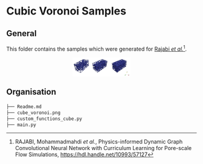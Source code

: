 # Cubic Voronoi Samples

## General

This folder contains the samples which were generated for [Rajabi *et al.*](https://hdl.handle.net/10993/57127)[^1].

<img 
    style="display: block; 
           margin-left: auto;
           margin-right: auto;
           width: 30%;"
src=./cube_voronoi.png
alt="Result">
</img>

[^1]: RAJABI, Mohammadmahdi *et al.*, Physics-informed Dynamic Graph Convolutional Neural Network with Curriculum Learning for Pore-scale Flow Simulations, https://hdl.handle.net/10993/57127

## Organisation
```
├── Readme.md
├── cube_voronoi.png
├── custom_functions_cube.py
├── main.py
```